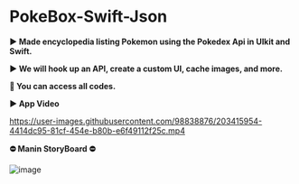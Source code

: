 # PokeBox-Swift-Json

<b> ▶️ Made encyclopedia listing Pokemon using the Pokedex Api in UIkit and Swift.</b>

<b> ▶️ We will hook up an API, create a custom UI, cache images, and more. </b>

<b> :round_pushpin: You can access all codes. </b>

<b> ▶️ App Video </b>

https://user-images.githubusercontent.com/98838876/203415954-4414dc95-81cf-454e-b80b-e6f49112f25c.mp4


<b> :no_entry: Manin StoryBoard :no_entry: </b>

![image](https://user-images.githubusercontent.com/98838876/203416169-89f3292c-43a6-490c-a8cd-e3f29459d7bc.png)




